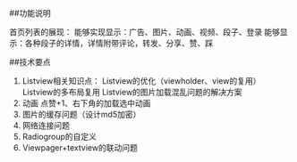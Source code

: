 ##功能说明

首页列表的展现：
能够实现显示：广告、图片、动画、视频、段子、登录
能够显示：各种段子的详情，详情附带评论，转发、分享、赞、踩

##技术要点

1. Listview相关知识点：
Listview的优化（viewholder、view的复用）
Listview的多布局复用
Listview的图片加载混乱问题的解决方案
2. 动画
点赞+1、右下角的加载选中动画
3. 图片的缓存问题（设计md5加密）
4. 网络连接问题
5. Radiogroup的自定义
6. Viewpager+textview的联动问题
